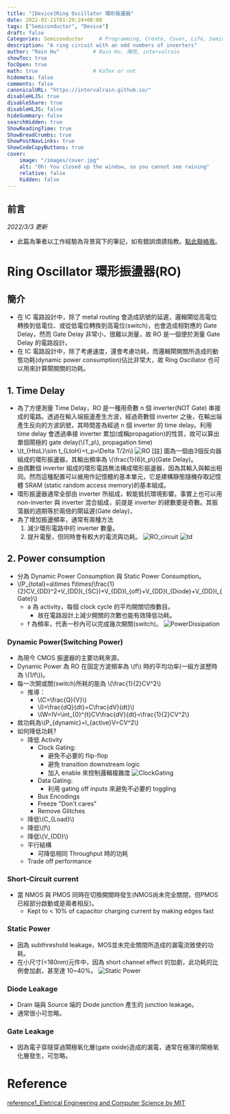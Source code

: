 ```yaml
---
title: "[Device]Ring Oscillator 環形振盪器"
date: 2022-02-21T01:29:24+08:00
tags: ["Semiconductor", "Device"]
draft: false
Categories: Semiconductor     # Programming, Create, Cover, Life, Semiconductor, Leetcode, Daily
description: "A ring circuit with an odd numbers of inverters"
author: "Rain Hu"           # Rain Hu, 陣雨, intervalrain
showToc: true
TocOpen: true
math: true                  # KaTex or not
hidemeta: false
comments: false
canonicalURL: "https://intervalrain.github.io/"
disableHLJS: true
disableShare: true
disableHLJS: false
hideSummary: false
searchHidden: true
ShowReadingTime: true
ShowBreadCrumbs: true
ShowPostNavLinks: true
ShowCodeCopyButtons: true
cover:
    image: "/images/cover.jpg"
    alt: "Oh! You closed up the window, so you cannot see raining"
    relative: false
    hidden: false
---
```

## 前言
*2022/3/3 更新*
+ 此篇為筆者以工作經驗為背景寫下的筆記，如有錯誤煩請指教。[點此聯絡我](https://intervalrain.github.io/posts/aboutme/)。
# Ring Oscillator 環形振盪器(RO)

## 簡介
+ 在 IC 電路設計中，除了 metal routing 會造成訊號的延遲，邏輯閘從高電位轉換到低電位、或從低電位轉換到高電位(switch)，也會造成相對應的 Gate Delay，然而 Gate Delay 非常小，很難以測量，故 RO 是一個便於測量 Gate Delay 的電路設計。
+ 在 IC 電路設計中，除了考慮速度，還會考慮功耗，而邏輯閘開關所造成的動態功耗(dynamic power consumption)佔比非常大，故 Ring Oscillator 也可以用來計算閘開關的功耗。
## 1. Time Delay 
+ 為了方便測量 Time Delay，RO 是一種用奇數 n 個 inverter(NOT Gate) 串接成的電路。透過在輸入端振盪產生方波，經過奇數個 inverter 之後，在輸出端產生反向的方波訊號，其時間差為經過 n 個 inverter 的 time delay。利用 time delay 會透過串接 inverter 累加(或稱propagation)的性質，故可以算出單個閘極的 gate delay(\\(T_p\\), propagation time)
+ \\(t_{HtoL}\sim t_{LtoH}=t_p=\Delta T/2n\\)
![RO](/images/ro.png) [註] 圖為一個由3個反向器組成的環形振盪器，其輸出頻率為 \\(\frac{1}{6}t_p\\)(Gate Delay)。
+ 由偶數個 inverter 組成的環形電路無法構成環形振盪器，因為其輸入與輸出相同。然而這種配置可以被用作記憶體的基本單元，它是建構靜態隨機存取記憶體 SRAM (static random access memory)的基本組成。
+ 環形振盪器通常全部由 inverter 所組成，較能抵抗環境影響。事實上也可以用 non-inverter 與 inverter 混合組成，前提是 inverter 的總數要是奇數。其振蕩器的週期等於兩倍的閘延遲(Gate delay)，
+ 為了增加振盪頻率，通常有兩種方法  
  1. 減少環形電路中的 inverter 數量。
  2. 提升電壓，但同時會有較大的電流與功耗。
![RO_circuit](/images/ro_circuit.png)
![td](/images/td.png)

## 2. Power consumption
+ 分為 Dynamic Power Consumption 與 Static Power Consumption。
+ \\(P_{total}=a\times f\times(\frac{1}{2}CV_{DD}^2+V_{DD}I_{SC})+V_{DD}I_{off}+V_{DD}I_{Diode}+V_{DD}I_{Gate}\\)
  + a 為 activity，每個 clock cycle 的平均開關切換數目。
    + 故在電路設計上減少開關的次數也能有效降低功耗。
  + f 為頻率，代表一秒內可以完成幾次開關(switch)。
![PowerDissipation](/images/powerDissipation.png)
### Dynamic Power(Switching Power)
+ 為現今 CMOS 振盪器的主要功耗來源。
+ Dynamic Power 為 RO 在固定方波頻率為 \\(f\\) 時的平均功率(一組方波歷時為 \\(1/f\\))。
+ 每一次開或關(switch)所耗的能為 \\(\frac{1}{2}CV^2\\)
  + 推導：  
    + \\(C=\frac{Q}{V}\\)  
    + \\(I=\frac{dQ}{dt}=C\frac{dV}{dt}\\)
    + \\(W=IV=\int_{0}^{t}CV\frac{dV}{dt}=\frac{1}{2}CV^2\\)
+ 故功耗為\\(P_{dynamic}=I_{active}V=CV^2\\)
+ 如何降低功耗?
  + 降低 Activity
    + Clock Gating: 
      + 避免不必要的 flip-flop
      + 避免 transition downstream logic
      + 加入 enable 來控制邏輯複雜度
      ![ClockGating](/images/clockgating.png)
    + Data Gating:
      + 利用 gating off inputs 來避免不必要的 toggling
    + Bus Encodings
    + Freeze "Don't cares"
    + Remove Glitches
  + 降低\\(C_{Load}\\)
  + 降低\\(f\\)
  + 降低\\(V_{DD}\\)
  + 平行結構
    + 可降低相同 Throughput 時的功耗
  + Trade off performance
### Short-Circuit current
+ 當 NMOS 與 PMOS 同時在切換開關時發生(NMOS尚未完全關閉，但PMOS已經部分啟動或是兩者相反)。
  + Kept to < 10% of capacitor charging current by making edges fast

### Static Power
+ 因為 subthreshold leakage，MOS並未完全關閉所造成的漏電流致使的功耗。
+ 在小尺寸(<180nm)元件中，因為 short channel effect 的加劇，此功耗的比例會加劇，甚至達 10~40%。
![Static Power](/images/staticpower.png)

### Diode Leakage
+ Drain 端與 Source 端的 Diode junction 產生的 junction leakage。
+ 通常很小可忽略。

### Gate Leakage
+ 因為電子穿隧穿過閘極氧化層(gate oxide)造成的漏電，通常在極薄的閘極氧化層發生，可忽略。

# Reference
[reference1_Eletrical Engineering and Computer Science by MIT](https://ocw.mit.edu/courses/electrical-engineering-and-computer-science/6-884-complex-digital-systems-spring-2005/lecture-notes/l11_power.pdf)